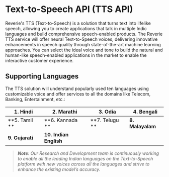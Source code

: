 # Text-to-Speech API (TTS API)
Reverie's TTS (Text-to-Speech) is a solution that turns text into lifelike speech, allowing you to create applications that talk in multiple Indic languages and build comprehensive speech-enabled products.
The Reverie TTS service will offer neural Text-to-Speech voices, delivering innovative enhancements in speech quality through state-of-the-art machine learning approaches. You can select the ideal voice and tone to build the natural and human-like speech-enabled applications in the market to enable the interactive customer experience.
## Supporting Languages
The TTS solution will understand popularly used ten languages using customizable voice and offer services to all the domains like Telecom, Banking, Entertainment, etc.:

|1. Hindi   |2. Marathi |3. Odia    |4. Bengali|
|-----------|-----------|-----------|-----------|
|**5. Tamil   **|**6. Kannada **|**7. Telugu  **|**8. Malayalam**|
|**9. Gujarati**|**10. Indian English**|||

>_**Note**: Our Research and Development team is continuously working to enable all the leading Indian languages on the Text-to-Speech platform with new voices across all the languages and strive to enhance the existing model’s accuracy._

